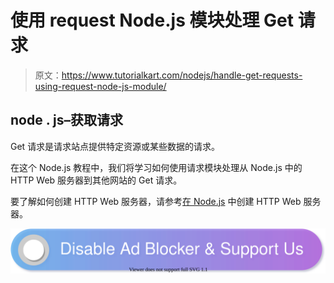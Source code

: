 # 使用 request Node.js 模块处理 Get 请求

> 原文：<https://www.tutorialkart.com/nodejs/handle-get-requests-using-request-node-js-module/>

## node . js–获取请求

Get 请求是请求站点提供特定资源或某些数据的请求。

在这个 Node.js 教程中，我们将学习如何使用请求模块处理从 Node.js 中的 HTTP Web 服务器到其他网站的 Get 请求。

要了解如何创建 HTTP Web 服务器，请参考[在 Node.js](https://www.tutorialkart.com/nodejs/create-http-web-server-in-node-js/) 中创建 HTTP Web 服务器。

[![](img/925da31b32d6bc3827932f6c8afb11bb.png)](https://www.tutorialkart.com/)